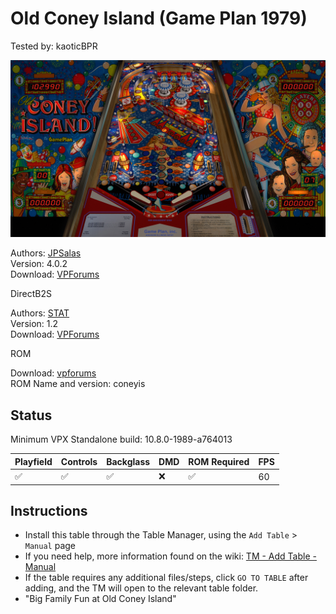 ﻿# Old Coney Island (Game Plan 1979)

Tested by: kaoticBPR

![Table Preview](../../images/vpx-old-coney-island-1929-preview.jpg)

Authors: [JPSalas](https://www.vpforums.org/index.php?showuser=277)  
Version: 4.0.2  
Download: [VPForums](https://www.vpforums.org/index.php?app=downloads&showfile=12546)

DirectB2S

Authors: [STAT](https://www.vpforums.org/index.php?showuser=11253)  
Version: 1.2  
Download: [VPForums](https://www.vpforums.org/index.php?app=downloads&showfile=12547)

ROM

Download: [vpforums](https://www.vpforums.org/index.php?app=downloads&showfile=536)  
ROM Name and version: coneyis

## Status 

Minimum VPX Standalone build: 10.8.0-1989-a764013

| Playfield | Controls | Backglass | DMD | ROM Required | FPS | 
|-----------|----------|-----------|-----|--------------|-----|
| :white_check_mark: | :white_check_mark: | :white_check_mark: | :x: | :white_check_mark: | 60 |

## Instructions

- Install this table through the Table Manager, using the `Add Table` > `Manual` page
- If you need help, more information found on the wiki: [TM - Add Table - Manual](https://github.com/LegendsUnchained/vpx-standalone-alp4k/wiki/%5B04%5D-%F0%9F%A7%A1-TM-%E2%80%90-Other-Features#add-table---manual)
- If the table requires any additional files/steps, click `GO TO TABLE` after adding, and the TM will open to the relevant table folder.
- "Big Family Fun at Old Coney Island"

